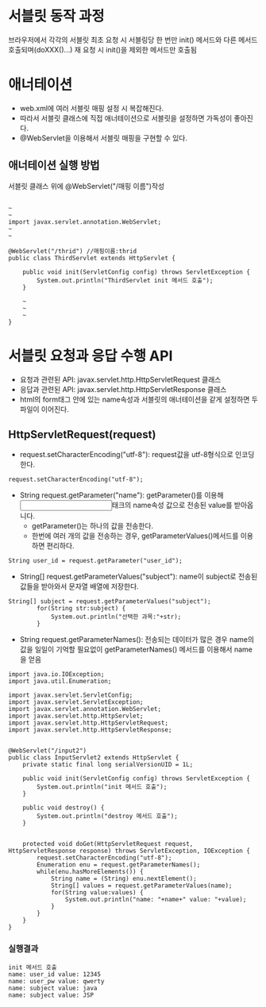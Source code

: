 서블릿 동작 과정
==================

브라우저에서 각각의 서블릿 최초 요청 시 서블링당 한 번만 init() 메서드와 다른 메서드 호출되며(doXXX()...) 재 요청 시 init()을 제외한 메서드만 호출됨


애너테이션
===============

* web.xml에 여러 서블릿 매핑 설정 시 복잡해진다.
* 따라서 서블릿 클래스에 직접 애너테이션으로 서블릿을 설정하면 가독성이 좋아진다.
* @WebServlet을 이용해서 서블릿 매핑을 구현할 수 있다.

애너테이션 실행 방법
---------------

서블릿 클래스 위에
@WebServlet("/매핑 이름")작성

```

~
~
import javax.servlet.annotation.WebServlet;
~
~

@WebServlet("/thrid") //매핑이름:thrid
public class ThirdServlet extends HttpServlet {

	public void init(ServletConfig config) throws ServletException {
		System.out.println("ThirdServlet init 메서드 호출");
	}

	~
	~
	~
}
```

서블릿 요청과 응답 수행 API
=============

* 요청과 관련된 API: javax.servlet.http.HttpServletRequest 클래스
* 응답과 관련된 API: javax.servlet.http.HttpServletResponse 클래스
* html의 form태그 안에 있는 name속성과 서블릿의 애너테이션을 같게 설정하면 두 파일이 이어진다.

HttpServletRequest(request)
----------------
* request.setCharacterEncoding("utf-8"): request값을 utf-8형식으로 인코딩한다.
```
request.setCharacterEncoding("utf-8");
```

* String request.getParameter("name"): getParameter()를 이용해 <input>태크의 name속성 값으로 전송된 value를 받아옵니다.
  * getParameter()는 하나의 값을 전송한다.
  * 한번에 여러 개의 값을 전송하는 경우, getParameterValues()메서드를 이용하면 편리하다.
```
String user_id = request.getParameter("user_id");
```

* String[] request.getParameterValues("subject"): name이 subject로 전송된 값들을 받아와서 문자열 배열에 저장한다.
```
String[] subject = request.getParameterValues("subject");
		for(String str:subject) {
			System.out.println("선택한 과목:"+str);
		}
```

* String request.getParameterNames(): 전송되는 데이터가 많은 경우 name의 값을 일일이 기억할 필요없이 getParameterNames() 메서드를 이용해서 name을 얻음
```
import java.io.IOException;
import java.util.Enumeration;

import javax.servlet.ServletConfig;
import javax.servlet.ServletException;
import javax.servlet.annotation.WebServlet;
import javax.servlet.http.HttpServlet;
import javax.servlet.http.HttpServletRequest;
import javax.servlet.http.HttpServletResponse;


@WebServlet("/input2")
public class InputServlet2 extends HttpServlet {
	private static final long serialVersionUID = 1L;

	public void init(ServletConfig config) throws ServletException {
		System.out.println("init 메서드 호출");
	}

	public void destroy() {
		System.out.println("destroy 메서드 호출");
	}


	protected void doGet(HttpServletRequest request, HttpServletResponse response) throws ServletException, IOException {
		request.setCharacterEncoding("utf-8");
		Enumeration enu = request.getParameterNames();
		while(enu.hasMoreElements()) {
			String name = (String) enu.nextElement();
			String[] values = request.getParameterValues(name);
			for(String value:values) {
				System.out.println("name: "+name+" value: "+value);
			}
		}
	}
}
```

### 실행결과
```
init 메서드 호출
name: user_id value: 12345
name: user_pw value: qwerty
name: subject value: java
name: subject value: JSP
```
